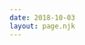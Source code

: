 ```yaml
---
date: 2018-10-03
layout: page.njk
---
```



<section id="videos">
    <vid
      v-for="(video, index) in videos"
      :video="video"
    />
</section>


<script type="text/x-template" id="tpl-vid">
  <article class="vid">
    <a :href="`https://www.youtube.com/watch?v=${video.id}`">
      <img
         ref="thumb"
         class="thumb"
         :src="`/media/inspiration/videos/${img}`"
         @mouseenter="onMouseenter"
         @mouseleave="onMouseleave"
         @mousemove="onMousemove"
      >
    </a>
    <div class="details">
      <div class="length">{{ video.length }}min</div>
      <a :href="`https://www.youtube.com/watch?v=${video.id}`">
        <h2 class="title">
          {{ video.customName }}
        </h2>
      </a>

      <div v-if="debug">
        img: {{ img }}<br>
        isScrubbing: {{ isScrubbing }}<br>
        thumbX: {{ thumbX }}<br>
        thumbWidth: {{ thumbWidth }}<br>
        mouseX: {{ mouseX }}<br>
        mouseThumbX: {{ mouseThumbX }}<br>
      </div>
    </div>
  </article>
</script>

<style>

:root {
  /*
   320 x 200
   240 x 180
  */
  --vid-aspect-ratio: 1.75;
  --vid-width: 240px;
  --vid-height: calc( var(--vid-width) / var(--vid-aspect-ratio));
}

.vid {
  width: var(--vid-width);
  margin-bottom: 32px;
}

.thumb {
  display: block;
  width: var(--vid-width);
  height: var(--vid-height);
  margin-bottom: 4px;
  background-size: cover;
  border-radius: var(--border-radius);
}

.length {
  float: right;
  margin-left: 4px;
  color: var(--primary-color);
  font-weight: 600;
  font-size: 14px;
}

.title {
  margin: 0;
  color: var(--color);
  font-size: 14px;
}

.author {
  margin: 0;
  color: var(--muted-color);
  font-size: 14px;    
}
</style>

<script src="/js/axios.min.js"></script>
<script src="/js/vue.min.js"></script>

<script>


const previewFrameCount = 20;

Vue.component('vid', {
  template: '#tpl-vid',  
  
  props: {
    video: Object,
  },
  
  data() {
    return {
      debug: false,
      isScrubbing: false,
      thumbX: null,
      thumbWidth: null,
      mouseX: null,
      mouseThumbX: null,
    };
  },

  //:style="`background-image: url(/media/inspiration/videos/${video.filename}.jpg)`"
  computed: {
    img() {
      if (this.isScrubbing) {
        let scrubPercent = (this.mouseX - this.thumbX) / this.thumbWidth;
        // 5 assumes we want to display 100 frames
        return this.video.filename + '-' + (Math.floor(
          (scrubPercent * 100) /
          (100 / previewFrameCount) + 1)) + '.jpg';
      } else {
        return this.video.filename + '.jpg';  
      }
    },
    imgCount() {
      return  previewFrameCount;
    },
  },

  mounted() {
    this.saveThumbDims();
    this.preloadPreviewImages();
  },
  
  methods: {
    preloadPreviewImages() {
      for (let i = 1; i <= 20; i++) {
        let foo = new Image();
        foo.src = `/media/inspiration/videos/${this.video.filename}-${i}.jpg`;
      }
    },

    // Save thumbnail x position and width to data obj
    saveThumbDims() {
      const domRect = this.$refs.thumb.getBoundingClientRect();
      this.thumbX = domRect.x;
      this.thumbWidth = domRect.width;
    },
    onMouseenter(e) {
      this.mouseX = e.pageX;
      this.isScrubbing = true;
    },
    onMouseleave(e) {
      this.isScrubbing = false;
    },
    onMousemove(e) {
      this.mouseX = e.pageX;
      this.saveThumbDims();
    },
  },

});

new Vue({
  el: '#videos',
  
  data() {
    return {
      videos: [],
    };
  },
  
  created() {
    axios.get('/data/inspiration-videos.json')
    .then((response) => {
      this.videos = response.data;
    })
    .catch((error) => {
      console.log(error);
    })
  },
});
</script>
